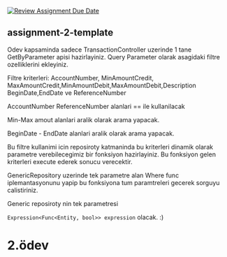 [![Review Assignment Due Date](https://classroom.github.com/assets/deadline-readme-button-24ddc0f5d75046c5622901739e7c5dd533143b0c8e959d652212380cedb1ea36.svg)](https://classroom.github.com/a/FSGTCrc2)
## assignment-2-template


Odev kapsaminda sadece TransactionController uzerinde 1 tane GetByParameter apisi hazirlayiniz. Query Parameter olarak asagidaki filtre ozelliklerini ekleyiniz. 

Filtre kriterleri: AccountNumber, MinAmountCredit, MaxAmountCredit,MinAmountDebit,MaxAmountDebit,Description BeginDate,EndDate ve ReferenceNumber

AccountNumber ReferenceNumber alanlari == ile kullanilacak 

Min-Max amout alanlari aralik olarak arama yapacak.

BeginDate - EndDate alanlari aralik olarak arama yapacak.


Bu filtre kullanimi icin reposiroty katmaninda bu kriterleri dinamik olarak parametre verebilecegimiz bir fonksiyon hazirlayiniz. Bu fonksiyon gelen kriterleri execute ederek sonucu verecektir. 

GenericRepository uzerinde tek parametre alan Where func iplemantasyonunu yapip bu fonksiyona tum paramtreleri gecerek sorguyu calistiriniz. 

Generic reposiroty nin tek parametresi 

```Expression<Func<Entity, bool>> expression```  olacak. :)




# 2.ödev